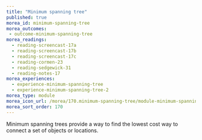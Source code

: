 ```yaml
---
title: "Minimum spanning tree"
published: true
morea_id: minimum-spanning-tree
morea_outcomes:
 - outcome-minimum-spanning-tree
morea_readings:
  - reading-screencast-17a
  - reading-screencast-17b
  - reading-screencast-17c
  - reading-cormen-23
  - reading-sedgewick-31
  - reading-notes-17
morea_experiences:
  - experience-minimum-spanning-tree
  - experience-minimum-spanning-tree-2
morea_type: module
morea_icon_url: /morea/170.minimum-spanning-tree/module-minimum-spanning-tree.png
morea_sort_order: 170
---
```


Minimum spanning trees provide a way to find the lowest cost way to connect a set of objects or locations.